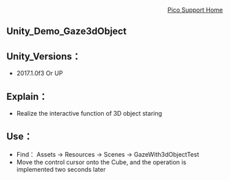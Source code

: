 <p align="right"><a href="https://github.com/PicoSupport/PicoSupport" target="_blank">Pico Support Home</a></p>


## Unity_Demo_Gaze3dObject

## Unity_Versions：
- 2017.1.0f3 Or UP

## Explain：

- Realize the interactive function of 3D object staring

## Use：
- Find： Assets -> Resources -> Scenes -> GazeWith3dObjectTest
- Move the control cursor onto the Cube, and the operation is implemented two seconds later


